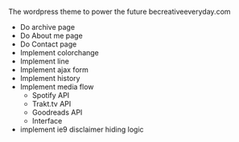 The wordpress theme to power the future becreativeeveryday.com

- Do archive page 
- Do About me page
- Do Contact page
- Implement colorchange
- Implement line
- Implement ajax form
- Implement history
- Implement media flow
  - Spotify API
  - Trakt.tv API
  - Goodreads API
  - Interface
- implement ie9 disclaimer hiding logic
